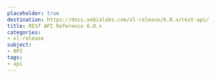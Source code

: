 ```yaml
---
placeholder: true
destination: https://docs.xebialabs.com/xl-release/6.0.x/rest-api/
title: REST API Reference 6.0.x
categories:
- xl-release
subject:
- API
tags:
- api
---
```

